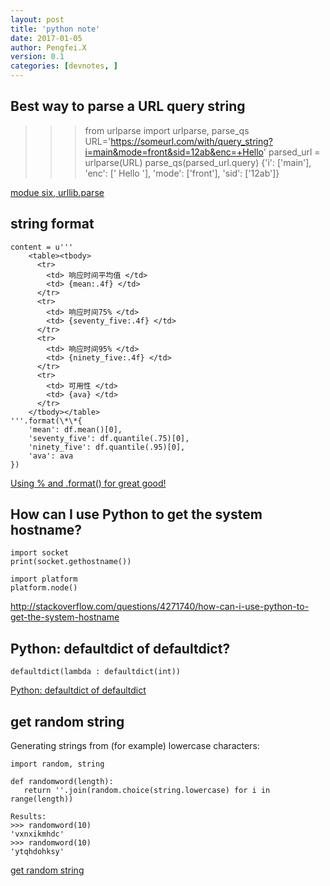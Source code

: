 ```yaml
---
layout: post
title: 'python note'
date: 2017-01-05
author: Pengfei.X
version: 0.1
categories: [devnotes, ]
---
```




## Best way to parse a URL query string

  >>> from urlparse import urlparse, parse_qs
  >>> URL='https://someurl.com/with/query_string?i=main&mode=front&sid=12ab&enc=+Hello'
  >>> parsed_url = urlparse(URL)
  >>> parse_qs(parsed_url.query)
  {'i': ['main'], 'enc': [' Hello '], 'mode': ['front'], 'sid': ['12ab']}

[modue six, urllib.parse](https://pythonhosted.org/six/#module-six.moves.urllib.parse)


## string format

    content = u'''
        <table><tbody>
          <tr>
            <td> 响应时间平均值 </td>
            <td> {mean:.4f} </td>
          </tr>
          <tr>
            <td> 响应时间75% </td>
            <td> {seventy_five:.4f} </td>
          </tr>
          <tr>
            <td> 响应时间95% </td>
            <td> {ninety_five:.4f} </td>
          </tr>
          <tr>
            <td> 可用性 </td>
            <td> {ava} </td>
          </tr>
        </tbody></table>
    '''.format(\*\*{
        'mean': df.mean()[0],
        'seventy_five': df.quantile(.75)[0],
        'ninety_five': df.quantile(.95)[0],
        'ava': ava
    })

[Using % and .format() for great good!](https://pyformat.info/)


## How can I use Python to get the system hostname?

    import socket
    print(socket.gethostname())

    import platform
    platform.node()

http://stackoverflow.com/questions/4271740/how-can-i-use-python-to-get-the-system-hostname


## Python: defaultdict of defaultdict?

    defaultdict(lambda : defaultdict(int))

[Python: defaultdict of defaultdict](http://stackoverflow.com/questions/5029934/python-defaultdict-of-defaultdict)


## get random string

Generating strings from (for example) lowercase characters:

    import random, string

    def randomword(length):
       return ''.join(random.choice(string.lowercase) for i in range(length))

    Results:
    >>> randomword(10)
    'vxnxikmhdc'
    >>> randomword(10)
    'ytqhdohksy'

[get random string](http://stackoverflow.com/questions/2030053/random-strings-in-python)
